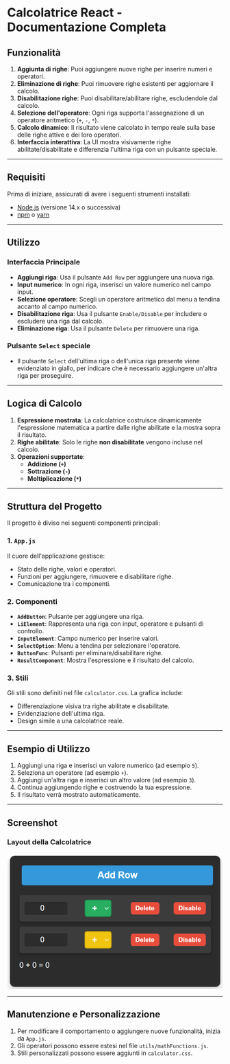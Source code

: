 # Calcolatrice React - Documentazione Completa


## Funzionalità
1. **Aggiunta di righe**: Puoi aggiungere nuove righe per inserire numeri e operatori.
2. **Eliminazione di righe**: Puoi rimuovere righe esistenti per aggiornare il calcolo.
3. **Disabilitazione righe**: Puoi disabilitare/abilitare righe, escludendole dal calcolo.
4. **Selezione dell'operatore**: Ogni riga supporta l'assegnazione di un operatore aritmetico (`+`, `-`, `*`).
5. **Calcolo dinamico**: Il risultato viene calcolato in tempo reale sulla base delle righe attive e dei loro operatori.
6. **Interfaccia interattiva**: La UI mostra visivamente righe abilitate/disabilitate e differenzia l'ultima riga con un pulsante speciale.

---

## Requisiti
Prima di iniziare, assicurati di avere i seguenti strumenti installati:
- [Node.js](https://nodejs.org) (versione 14.x o successiva)
- [npm](https://www.npmjs.com/) o [yarn](https://yarnpkg.com/)

---

<!-- ## Installazione
1. Clona il repository:
   ```bash
   git clone https://github.com/tuo-username/calcolatrice-react.git
   cd calcolatrice-react
   ```

2. Installa le dipendenze:
   ```bash
   npm install
   ```

3. Avvia l'applicazione:
   ```bash
   npm start
   ```

L'applicazione sarà accessibile su [http://localhost:3000](http://localhost:3000).

--- -->

## Utilizzo

### Interfaccia Principale
- **Aggiungi riga**: Usa il pulsante `Add Row` per aggiungere una nuova riga.
- **Input numerico**: In ogni riga, inserisci un valore numerico nel campo input.
- **Selezione operatore**: Scegli un operatore aritmetico dal menu a tendina accanto al campo numerico.
- **Disabilitazione riga**: Usa il pulsante `Enable/Disable` per includere o escludere una riga dal calcolo.
- **Eliminazione riga**: Usa il pulsante `Delete` per rimuovere una riga.

### Pulsante `Select` speciale
- Il pulsante `Select` dell'ultima riga o dell'unica riga presente viene evidenziato in giallo, per indicare che è necessario aggiungere un'altra riga per proseguire.

---

## Logica di Calcolo
1. **Espressione mostrata**: La calcolatrice costruisce dinamicamente l'espressione matematica a partire dalle righe abilitate e la mostra sopra il risultato.
2. **Righe abilitate**: Solo le righe **non disabilitate** vengono incluse nel calcolo.
3. **Operazioni supportate**:
   - **Addizione (`+`)**
   - **Sottrazione (`-`)**
   - **Moltiplicazione (`*`)**

---

## Struttura del Progetto
Il progetto è diviso nei seguenti componenti principali:

### 1. **`App.js`**
Il cuore dell'applicazione gestisce:
- Stato delle righe, valori e operatori.
- Funzioni per aggiungere, rimuovere e disabilitare righe.
- Comunicazione tra i componenti.

### 2. **Componenti**
- **`AddButton`**: Pulsante per aggiungere una riga.
- **`LiElement`**: Rappresenta una riga con input, operatore e pulsanti di controllo.
- **`InputElement`**: Campo numerico per inserire valori.
- **`SelectOption`**: Menu a tendina per selezionare l'operatore.
- **`ButtonFunc`**: Pulsanti per eliminare/disabilitare righe.
- **`ResultComponent`**: Mostra l'espressione e il risultato del calcolo.

### 3. **Stili**
Gli stili sono definiti nel file `calculator.css`. La grafica include:
- Differenziazione visiva tra righe abilitate e disabilitate.
- Evidenziazione dell'ultima riga.
- Design simile a una calcolatrice reale.

---

## Esempio di Utilizzo
1. Aggiungi una riga e inserisci un valore numerico (ad esempio `5`).
2. Seleziona un operatore (ad esempio `+`).
3. Aggiungi un'altra riga e inserisci un altro valore (ad esempio `3`).
4. Continua aggiungendo righe e costruendo la tua espressione.
5. Il risultato verrà mostrato automaticamente.

---

## Screenshot

### Layout della Calcolatrice
![Layout della Calcolatrice](src\img\screen-calculator.png)

---

## Manutenzione e Personalizzazione
1. Per modificare il comportamento o aggiungere nuove funzionalità, inizia da `App.js`.
2. Gli operatori possono essere estesi nel file `utils/mathFunctions.js`.
3. Stili personalizzati possono essere aggiunti in `calculator.css`.
